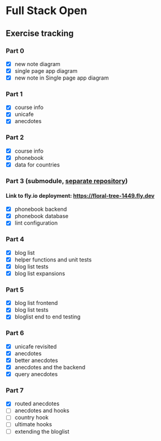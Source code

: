 # Full Stack Open

## Exercise tracking

### Part 0

- [x] new note diagram
- [x] single page app diagram
- [x] new note in Single page app diagram

### Part 1

- [x] course info
- [x] unicafe
- [x] anecdotes

### Part 2

- [x] course info
- [x] phonebook
- [x] data for countries

### Part 3 (submodule, [separate repository](https://github.com/chmromano/fullStackOpen-Part3))

#### Link to fly.io deployment: <https://floral-tree-1449.fly.dev>

- [x] phonebook backend
- [x] phonebook database
- [x] lint configuration

### Part 4

- [x] blog list
- [x] helper functions and unit tests
- [x] blog list tests
- [x] blog list expansions

### Part 5

- [x] blog list frontend
- [x] blog list tests
- [x] bloglist end to end testing

### Part 6

- [x] unicafe revisited
- [x] anecdotes
- [x] better anecdotes
- [x] anecdotes and the backend
- [x] query anecdotes

### Part 7

- [x] routed anecdotes
- [ ] anecdotes and hooks
- [ ] country hook
- [ ] ultimate hooks
- [ ] extending the bloglist
